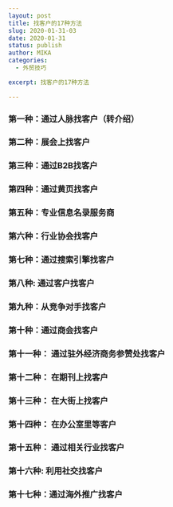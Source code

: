 ```yaml
---
layout: post
title: 找客户的17种方法
slug: 2020-01-31-03
date: 2020-01-31
status: publish
author: MIKA
categories: 
  - 外贸技巧

excerpt: 找客户的17种方法

---
```


### 第一种：通过人脉找客户（转介绍）

### 第二种：展会上找客户

### 第三种：通过B2B找客户

### 第四种：通过黄页找客户

### 第五种：专业信息名录服务商

### 第六种：行业协会找客户

### 第七种：通过搜索引擎找客户

### 第八种: 通过客户找客户

### 第九种：从竞争对手找客户

### 第十种：通过商会找客户

### 第十一种： 通过驻外经济商务参赞处找客户

### 第十二种： 在期刊上找客户

### 第十三种： 在大街上找客户

### 第十四种： 在办公室里等客户

### 第十五种： 通过相关行业找客户

### 第十六种: 利用社交找客户

### 第十七种：通过海外推广找客户